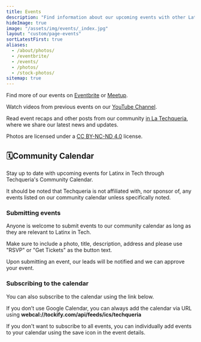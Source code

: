 ```yaml
---
title: Events
description: "Find information about our upcoming events with other Latinx in Tech and subscribe to our community calendar. 🎟"
hideImage: true
image: "/assets/img/events/_index.jpg"
layout: "custom/page-events"
sortLatestFirst: true
aliases:
  - /about/photos/
  - /eventbrite/
  - /events/
  - /photos/
  - /stock-photos/
sitemap: true
---
```


Find more of our events on [Eventbrite](https://techqueria.eventbrite.com) or [Meetup](https://meetup.com/techqueria).

Watch videos from previous events on our [YouTube Channel](https://www.youtube.com/channel/UCUhXR0BOgyqrS1E_Sr4PVjQ).

Read event recaps and other posts from our community [in La Techqueria](/news/), where we share our latest news and updates.

Photos are licensed under a [CC BY-NC-ND 4.0](https://creativecommons.org/licenses/by-nc-nd/4.0/) license.

<h2 id="community-calendar" class="mt-2"><span class="mr-sm">🗓</span>Community Calendar</h2>

Stay up to date with upcoming events for Latinx in Tech through Techqueria's Community Calendar.

It should be noted that Techqueria is not affiliated with, nor sponsor of, any events listed on our community calendar unless specifically noted.

### Submitting events

Anyone is welcome to submit events to our community calendar as long as they are relevant to Latinx in Tech.

Make sure to include a photo, title, description, address and please use "RSVP" or "Get Tickets" as the button text.

Upon submitting an event, our leads will be notified and we can approve your event.

### Subscribing to the calendar

You can also subscribe to the calendar using the link below.

If you don’t use Google Calendar, you can always add the calendar via URL using **webcal://tockify.com/api/feeds/ics/techqueria**

If you don't want to subscribe to all events, you can individually add events to your calendar using the save icon in the event details.
